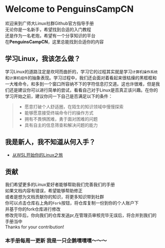 # Welcome to PenguinsCampCN

欢迎来到广师大Linux社群Github官方指导手册  
无论你是一名新手，希望找到合适的入门教程  
还是作为一名老炮，希望有一个分享知识的平台  
在**PenguinsCampCN**，这里总能找到合适你的内容  

## 学习Linux，我该怎么做？

学习Linux的道路注定是坎坷而曲折的，学习它的过程其实就是学习```计算机操作系统```和```计算机组件```的抽象表现。学习过程中，我们还会面对着看起来很枯燥的黑框框和一大堆命令，和多到一个窗口所容纳不下的字符信息打交道。这也许很难，但是我们还是建议你可以进行简单的尝试，看看自己对于Linux是否真正该兴趣。在你的学习开始之前，建议你问一下自己是否满足以下的条件：

> - 愿意打破个人舒适圈，在陌生的知识领域中慢慢探索
> - 能够愿意接受终端命令行的操作方式
> - 拥有不畏惧困难，勇于面对困难的问题
> - 具有自主的信息筛查和解决问题的能力  

## 我是新人，我不知道从何入手？

- [从WSL开始你的Linux之旅](Books/QuickStart/GoodBeginningWithWSL.md)

## 贡献

我们希望更多的Linux爱好者能够帮助我们完善我们的手册  
如果文档内容有错误，希望能够帮助修正  
或者是想为文档贡献你的知识，将更多知识带到社群  
你可以点击仓库右上角的```Fork```按钮，将仓库复制一份到你的个人账户下  
并基于你的fork仓库进行修改  
修改完毕后，你向我们的仓库发送pr,在管理员审核完毕无误后，将合并到我们的手册当中  
Thanks for your contribution!

### **本手册每周一更新** 我是一只企鹅嘿嘿嘿～～～
